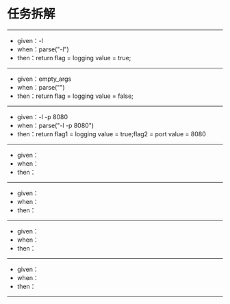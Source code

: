 # 任务拆解

---

* given：-l
* when：parse("-l")
* then：return flag = logging value = true;

---

* given：empty_args
* when：parse("")
* then：return flag = logging value = false;

---

* given：-l -p 8080
* when：parse("-l -p 8080")
* then：return flag1 = logging value = true;flag2 = port value = 8080

---

* given：
* when：
* then：

---

* given：
* when：
* then：

---

* given：
* when：
* then：

---

* given：
* when：
* then：

---
